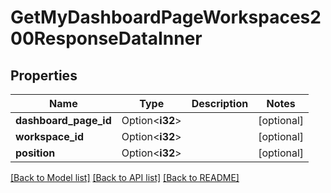 # GetMyDashboardPageWorkspaces200ResponseDataInner

## Properties

Name | Type | Description | Notes
------------ | ------------- | ------------- | -------------
**dashboard_page_id** | Option<**i32**> |  | [optional]
**workspace_id** | Option<**i32**> |  | [optional]
**position** | Option<**i32**> |  | [optional]

[[Back to Model list]](../README.md#documentation-for-models) [[Back to API list]](../README.md#documentation-for-api-endpoints) [[Back to README]](../README.md)


